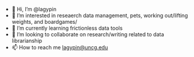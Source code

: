 - 👋 Hi, I’m @lagypin
- 👀 I’m interested in reseaerch data management, pets, working out/lifting weights, and boardgames/
- 🌱 I’m currently learning frictionless data tools
- 💞️ I’m looking to collaborate on research/writing related to data librarianship
- 📫 How to reach me lagypin@uncg.edu

<!---
lagypin/lagypin is a ✨ special ✨ repository because its `README.md` (this file) appears on your GitHub profile.
You can click the Preview link to take a look at your changes.
--->
